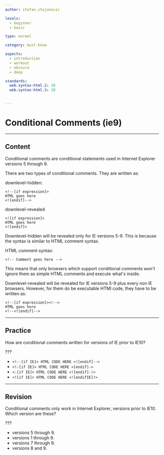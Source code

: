```yaml
---
author: stefan.stojanovic

levels:
  - beginner
  - basic

type: normal

category: must-know

aspects:
  - introduction
  - workout
  - obscura
  - deep

standards:
  web.syntax-html.2: 10
  web.syntax-html.3: 10


---
```


# Conditional Comments (ie9)

---

## Content

Conditional comments are conditional statements used in Internet Explorer versions 5 through 9.

There are two types of conditional comments. They are written as:

downlevel-hidden:

```
<!--[if expression]>
HTML goes here
<![endif]-->
```

downlevel-revealed

```
<![if expression]>
HTML goes here
<![endif]>
```

Downlevel-hidden will be revealed only for IE versions 5-9. This is because the syntax is similar to HTML comment syntax.

HTML comment syntax:

```
<!-- Comment goes here -->
```

This means that only browsers which support conditional comments won't ignore them as simple HTML comments and execute what's inside.

Downlevel-revealed will be revealed for IE versions 5-9 plus every non IE browsers. However, for them do be executable HTMl code, they have to be written as:

```
<!--[if expression]><!-->
HTML goes here
<!--<![endif]-->
```

---

## Practice

How are conditional comments written for versions of IE prior to IE10?

???

- `<!--[if IE]> HTML CODE HERE <![endif]-->`
- `<!-[if IE]> HTML CODE HERE <[endif]->`
- `<-[if IE]> HTML CODE HERE <![endif]-!>`
- `<![if IE]> HTML CODE HERE <![endifIE]!>`

---

## Revision

Conditional comments only work in Internet Explorer, versions prior to IE10. Which version are these?

???

- versions 5 through 9.
- versions 1 through 9.
- versions 7 through 9.
- versions 8 and 9.

